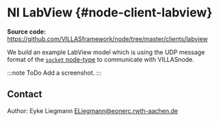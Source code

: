 # NI LabView {#node-client-labview}

**Source code:** https://github.com/VILLASframework/node/tree/master/clients/labview

We build an example LabView model which is using the UDP message format of the [`socket` node-type](../nodes/socket.md) to communicate with VILLASnode.

:::note ToDo
Add a screenshot.
:::

## Contact

Author: Eyke Liegmann [ELiegmann@eonerc.rwth-aachen.de](mailto:ELiegmann@eonerc.rwth-aachen.de)
